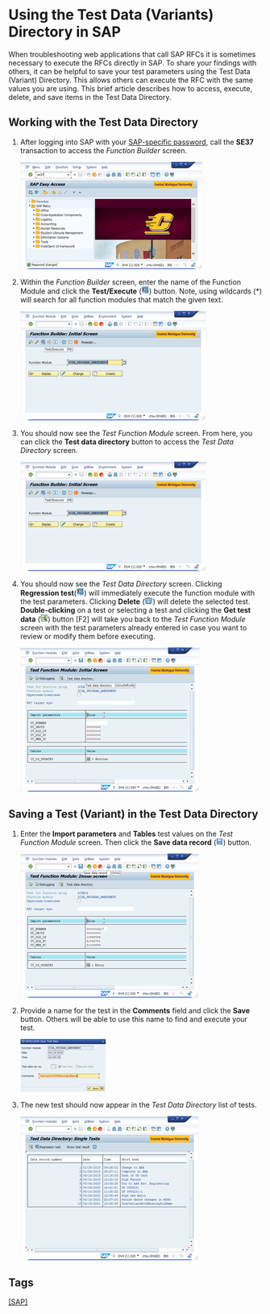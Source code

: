 # Using the Test Data (Variants) Directory in SAP

When troubleshooting web applications that call SAP RFCs it is sometimes necessary to execute the RFCs directly in SAP. To share your findings with others, it can be helpful to save your test parameters using the Test Data (Variant) Directory. This allows others can execute the RFC with the same values you are using. This brief article describes how to access, execute, delete, and save items in the Test Data Directory.

## Working with the Test Data Directory

1. After logging into SAP with your [SAP-specific password](https://cmich.teamdynamix.com/TDClient/664/Portal/KB/ArticleDet?ID=20255), call the **SE37** transaction to access the _Function Builder_ screen.

   ![image](uploads/191133a578de5a8af51f53c4d9574f9b/image.png)

1. Within the _Function Builder_ screen, enter the name of the Function Module and click the **Test/Execute** (![image](uploads/1fc3f72bde530b9e016cc92e0a233473/image.png)) button. Note, using wildcards (\*) will search for all function modules that match the given text.

   ![image](uploads/78826fd85b5d2dd6942cefe1882d8bbf/image.png)

1. You should now see the _Test Function Module_ screen. From here, you can click the **Test data directory** button to access the _Test Data Directory_ screen.

   ![image](uploads/fea64a960d73d28d396809b7dc7d943f/image.png)

1. You should now see the _Test Data Directory_ screen. Clicking **Regression test**(![image](uploads/1fc3f72bde530b9e016cc92e0a233473/image.png)) will immediately execute the function module with the test parameters. Clicking **Delete**  (![image](uploads/952496d8eff7acf3a2f85b41236dc408/image.png)) will delete the selected test. **Double-clicking** on a test or selecting a test and clicking the **Get test data** (![image](uploads/01518785739b625dbc7f00c160471a40/image.png)) button [F2] will take you back to the _Test Function Module_ screen with the test parameters already entered in case you want to review or modify them before executing.

   ![image](uploads/791e9d4de886f866bd663e8fd33262a5/image.png)

## Saving a Test (Variant) in the Test Data Directory

1. Enter the **Import parameters** and **Tables** test values on the _Test Function Module_ screen. Then click the **Save data record** (![image](uploads/9003f9ed9d6dae405be1c7beba7a4a11/image.png)) button.

   ![image](uploads/5d2cd344d3e2e1e8559eb0c98319849a/image.png)

1. Provide a name for the test in the **Comments** field and click the **Save** button. Others will be able to use this name to find and execute your test.

   ![image](uploads/830e350f2658c3e6394f0e8590a86000/image.png)

1. The new test should now appear in the _Test Data Directory_ list of tests.

   ![image](uploads/26e2232d6d6cc13e526e3fb66cdc1058/image.png)

## Tags
[[SAP]](https://code.cmich.edu/search?project_id=365&repository_ref=master&scope=wiki_blobs&search=SAPTag)
